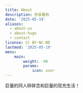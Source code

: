 ```yaml
---
title: About
description: 你会看到
date: '2025-05-19'
aliases:
  - about-us
  - about-hugo
  - contact
license: CC BY-NC-ND
lastmod: '2025-05-19'
menu:
    main: 
        weight: -90
        params:
            icon: user
---
```


巨量的同人碎碎念和巨量的现充生活！
